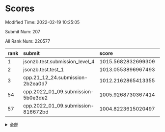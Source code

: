 # Scores

Modified Time: 2022-02-19 10:25:05

Submit Num: 207

All Rank Num: 220577

| rank |               submit               |       score        |       sigma        | pk_num |
| :--- | :--------------------------------- | :----------------- | :----------------- | :----- |
| 1    | jsonzb.test.submission_level_4     | 1015.5682832699309 | 0.8696496092315769 | 4262   |
| 2    | jsonzb.test.test_1                 | 1013.0553896967493 | 0.8154804140926223 | 4257   |
| 3    | cpp.21_12_24.submission-2b2ea0d7   | 1012.2162865413355 | 0.7769762070719043 | 4267   |
| 54   | cpp.2022_01_09.submission-5b0e3de2 | 1005.9268730367414 | 0.7231696027021149 | 4267   |
| 57   | cpp.2022_01_09.submission-816672bd | 1004.8223615020497 | 0.7186686394300926 | 4267   |


<details>
<summary>全部</summary>

| rank |                 submit                 |       score        |       sigma        | pk_num |
| :--- | :------------------------------------- | :----------------- | :----------------- | :----- |
| 1    | jsonzb.test.submission_level_4         | 1015.5682832699309 | 0.8696496092315769 | 4262   |
| 2    | jsonzb.test.test_1                     | 1013.0553896967493 | 0.8154804140926223 | 4257   |
| 3    | cpp.21_12_24.submission-2b2ea0d7       | 1012.2162865413355 | 0.7769762070719043 | 4267   |
| 4    | gobigger.level_3.submission_level_3_19 | 1011.411530819354  | 0.7881441591478433 | 4261   |
| 5    | gobigger.level_3.submission_level_3_4  | 1011.2851342892209 | 0.7701237480145726 | 4262   |
| 6    | gobigger.level_3.submission_level_3_2  | 1011.1679332071167 | 0.7966352466632967 | 4266   |
| 7    | gobigger.level_3.submission_level_3_32 | 1011.0140210191647 | 0.7715853555247988 | 4265   |
| 8    | gobigger.level_3.submission_level_3_25 | 1010.9574200340311 | 0.7570246461304118 | 4260   |
| 9    | gobigger.level_3.submission_level_3_12 | 1010.8157576580979 | 0.7420039677233107 | 4262   |
| 10   | gobigger.level_3.submission_level_3_15 | 1010.7711041155144 | 0.786783201069328  | 4258   |
| 11   | gobigger.level_3.submission_level_3_47 | 1010.7391149808703 | 0.7552306363999393 | 4259   |
| 12   | gobigger.level_3.submission_level_3_35 | 1010.735117325343  | 0.7669812488824637 | 4264   |
| 13   | gobigger.level_3.submission_level_3_10 | 1010.6663970815953 | 0.7651226571475668 | 4259   |
| 14   | gobigger.level_3.submission_level_3_27 | 1010.6589641544574 | 0.7878518046345675 | 4262   |
| 15   | gobigger.level_3.submission_level_3_17 | 1010.61292676207   | 0.7633350723818351 | 4263   |
| 16   | gobigger.level_3.submission_level_3_7  | 1010.583577127858  | 0.7730785599649438 | 4263   |
| 17   | gobigger.level_3.submission_level_3_22 | 1010.4766307314563 | 0.75937601646088   | 4264   |
| 18   | gobigger.level_3.submission_level_3_48 | 1010.4094879110314 | 0.7703890379356325 | 4263   |
| 19   | gobigger.level_3.submission_level_3_46 | 1010.3996583169506 | 0.7730222689340147 | 4261   |
| 20   | gobigger.level_3.submission_level_3_36 | 1010.3029300913471 | 0.7375456925144654 | 4264   |
| 21   | gobigger.level_3.submission_level_3_33 | 1010.2754042877634 | 0.7760733591480442 | 4263   |
| 22   | gobigger.level_3.submission_level_3_14 | 1010.2518530192247 | 0.7398674615717344 | 4267   |
| 23   | gobigger.level_3.submission_level_3_8  | 1010.1752204392993 | 0.7609537927412224 | 4265   |
| 24   | gobigger.level_3.submission_level_3_29 | 1010.1633064761862 | 0.7298452666965175 | 4263   |
| 25   | gobigger.level_3.submission_level_3_37 | 1010.0355063789619 | 0.7537754584062889 | 4266   |
| 26   | gobigger.level_3.submission_level_3_1  | 1010.0094306866935 | 0.7672224181213079 | 4262   |
| 27   | gobigger.level_3.submission_level_3_13 | 1009.9288907635923 | 0.7666781646509251 | 4262   |
| 28   | gobigger.level_3.submission_level_3_45 | 1009.923245471727  | 0.7588390734250177 | 4260   |
| 29   | gobigger.level_3.submission_level_3_6  | 1009.8461065133384 | 0.7525084039010909 | 4263   |
| 30   | gobigger.level_3.submission_level_3_5  | 1009.8253648741131 | 0.7732033261653825 | 4266   |
| 31   | gobigger.level_3.submission_level_3_44 | 1009.8236715101597 | 0.7674880666094487 | 4259   |
| 32   | gobigger.level_3.submission_level_3_9  | 1009.7547516449899 | 0.7755952323762006 | 4266   |
| 33   | gobigger.level_3.submission_level_3_0  | 1009.7209369829604 | 0.7637128364495861 | 4265   |
| 34   | gobigger.level_3.submission_level_3_34 | 1009.7152289301473 | 0.7333064665420715 | 4261   |
| 35   | gobigger.level_3.submission_level_3_21 | 1009.6566391391874 | 0.7688593568411795 | 4260   |
| 36   | gobigger.level_3.submission_level_3_43 | 1009.5903115495635 | 0.7490120543505313 | 4265   |
| 37   | gobigger.level_3.submission_level_3_49 | 1009.5500019516625 | 0.7540926325453187 | 4259   |
| 38   | gobigger.level_3.submission_level_3_39 | 1009.5358777983942 | 0.7494257136005084 | 4263   |
| 39   | gobigger.level_3.submission_level_3_11 | 1009.4834997576318 | 0.7455619622816815 | 4265   |
| 40   | gobigger.level_3.submission_level_3_16 | 1009.4336521671803 | 0.7500753199435056 | 4261   |
| 41   | gobigger.level_3.submission_level_3_23 | 1009.3768170510124 | 0.7243600822817929 | 4263   |
| 42   | gobigger.level_3.submission_level_3_40 | 1009.249267147668  | 0.7547078686932528 | 4263   |
| 43   | gobigger.level_3.submission_level_3_42 | 1009.2446564993664 | 0.7342990770335133 | 4263   |
| 44   | gobigger.level_3.submission_level_3_26 | 1009.239402565076  | 0.7534810290883549 | 4262   |
| 45   | gobigger.level_3.submission_level_3_30 | 1009.2269782152979 | 0.7358179552555962 | 4268   |
| 46   | gobigger.level_3.submission_level_3_38 | 1009.2110057575833 | 0.7628252718478449 | 4263   |
| 47   | gobigger.level_3.submission_level_3_41 | 1009.1422167088032 | 0.7567488241874843 | 4261   |
| 48   | gobigger.level_3.submission_level_3_31 | 1009.040545762428  | 0.7495573128044538 | 4262   |
| 49   | gobigger.level_3.submission_level_3_28 | 1008.9481149688933 | 0.7650203188268406 | 4267   |
| 50   | gobigger.level_3.submission_level_3_24 | 1008.8731345416327 | 0.7641973398154962 | 4261   |
| 51   | gobigger.level_3.submission_level_3_18 | 1008.6928767691271 | 0.7444184344744784 | 4258   |
| 52   | gobigger.level_3.submission_level_3_3  | 1008.3439217335102 | 0.7409334720574653 | 4258   |
| 53   | gobigger.level_3.submission_level_3_20 | 1008.2341473429256 | 0.7465976252943806 | 4262   |
| 54   | cpp.2022_01_09.submission-5b0e3de2     | 1005.9268730367414 | 0.7231696027021149 | 4267   |
| 55   | gobigger.level_1.submission_level_1_43 | 1005.3508135612155 | 0.7250122686347966 | 4256   |
| 56   | gobigger.level_1.submission_level_1_36 | 1004.8525987527295 | 0.7121821629168638 | 4260   |
| 57   | cpp.2022_01_09.submission-816672bd     | 1004.8223615020497 | 0.7186686394300926 | 4267   |
| 58   | gobigger.level_1.submission_level_1_34 | 1004.5855378578008 | 0.7220956635909529 | 4261   |
| 59   | gobigger.level_1.submission_level_1_45 | 1004.5275121420286 | 0.7183576981408065 | 4258   |
| 60   | gobigger.level_1.submission_level_1_7  | 1004.4756690146531 | 0.7176446135367421 | 4267   |
| 61   | gobigger.level_1.submission_level_1_21 | 1004.4260610010223 | 0.7189554403442117 | 4263   |
| 62   | gobigger.level_1.submission_level_1_42 | 1004.3799824409126 | 0.7236428921283287 | 4266   |
| 63   | gobigger.level_1.submission_level_1_23 | 1004.2102066472289 | 0.7217636985122181 | 4266   |
| 64   | gobigger.level_1.submission_level_1_26 | 1004.1788357521702 | 0.7052886731431615 | 4263   |
| 65   | gobigger.level_1.submission_level_1_0  | 1004.1510280759343 | 0.7205951827704332 | 4263   |
| 66   | gobigger.level_1.submission_level_1_46 | 1004.0180831182358 | 0.7214749755093187 | 4261   |
| 67   | gobigger.level_1.submission_level_1_38 | 1003.9811282058547 | 0.7119638625363727 | 4261   |
| 68   | gobigger.level_1.submission_level_1_25 | 1003.8884165856839 | 0.7216691425654188 | 4261   |
| 69   | gobigger.level_1.submission_level_1_20 | 1003.8403795703546 | 0.7162236088186891 | 4266   |
| 70   | gobigger.level_1.submission_level_1_15 | 1003.8148287020026 | 0.7112110432885407 | 4263   |
| 71   | gobigger.level_1.submission_level_1_37 | 1003.6437763297994 | 0.7098024149834169 | 4259   |
| 72   | gobigger.level_1.submission_level_1_10 | 1003.6066460613172 | 0.7150070854264069 | 4260   |
| 73   | gobigger.level_1.submission_level_1_30 | 1003.5712249872345 | 0.697540382226423  | 4262   |
| 74   | gobigger.level_1.submission_level_1_40 | 1003.5465793727569 | 0.7259631517363794 | 4262   |
| 75   | gobigger.level_1.submission_level_1_17 | 1003.5341962990179 | 0.7202664101618979 | 4261   |
| 76   | gobigger.level_1.submission_level_1_1  | 1003.5303660126799 | 0.7090481656356397 | 4256   |
| 77   | gobigger.level_1.submission_level_1_29 | 1003.5020857521253 | 0.7257481851088607 | 4258   |
| 78   | gobigger.level_1.submission_level_1_8  | 1003.4169648220883 | 0.7121804233971366 | 4269   |
| 79   | gobigger.level_1.submission_level_1_32 | 1003.2755454186524 | 0.7180425898734994 | 4260   |
| 80   | gobigger.level_1.submission_level_1_31 | 1003.2547790206299 | 0.7179199380989324 | 4267   |
| 81   | gobigger.level_1.submission_level_1_6  | 1003.2494060047721 | 0.7129548700701688 | 4258   |
| 82   | gobigger.level_1.submission_level_1_3  | 1003.1964651370015 | 0.7139692679228826 | 4259   |
| 83   | gobigger.level_1.submission_level_1_41 | 1003.1897571082376 | 0.7051974528684827 | 4260   |
| 84   | gobigger.level_1.submission_level_1_11 | 1003.0595921470551 | 0.7155687373330771 | 4257   |
| 85   | gobigger.level_1.submission_level_1_22 | 1003.0586197289923 | 0.7165577165962395 | 4265   |
| 86   | gobigger.level_1.submission_level_1_9  | 1003.0510564578393 | 0.7204414406204621 | 4261   |
| 87   | gobigger.level_1.submission_level_1_28 | 1003.0200019409476 | 0.7145665779913839 | 4266   |
| 88   | gobigger.level_1.submission_level_1_24 | 1002.992359214254  | 0.7220914173428551 | 4258   |
| 89   | gobigger.level_1.submission_level_1_16 | 1002.9912044669841 | 0.7190121193343265 | 4261   |
| 90   | gobigger.level_1.submission_level_1_18 | 1002.9271240265572 | 0.700470968595124  | 4264   |
| 91   | gobigger.level_1.submission_level_1_44 | 1002.8888876247646 | 0.7098677797715869 | 4264   |
| 92   | gobigger.level_1.submission_level_1_2  | 1002.8414011182434 | 0.7087169914726222 | 4263   |
| 93   | gobigger.level_1.submission_level_1_12 | 1002.794695129052  | 0.7156763717863702 | 4266   |
| 94   | gobigger.level_1.submission_level_1_39 | 1002.768477442832  | 0.716961452243087  | 4262   |
| 95   | gobigger.level_1.submission_level_1_5  | 1002.7273354931203 | 0.718027100354789  | 4265   |
| 96   | gobigger.level_1.submission_level_1_47 | 1002.6180115312626 | 0.727218497258488  | 4255   |
| 97   | gobigger.level_1.submission_level_1_33 | 1002.5006521922578 | 0.709241380105354  | 4264   |
| 98   | gobigger.level_1.submission_level_1_27 | 1002.4993982159408 | 0.7133252650292641 | 4262   |
| 99   | gobigger.level_1.submission_level_1_13 | 1002.4984019801013 | 0.7252113049642259 | 4260   |
| 100  | gobigger.level_1.submission_level_1_48 | 1002.3061319426498 | 0.7208444986746246 | 4264   |
| 101  | gobigger.level_1.submission_level_1_14 | 1002.3023649288579 | 0.7169730605508934 | 4262   |
| 102  | gobigger.level_1.submission_level_1_35 | 1002.2940272476682 | 0.7109269583048038 | 4261   |
| 103  | gobigger.level_1.submission_level_1_49 | 1002.2898307090649 | 0.7163216582821587 | 4263   |
| 104  | gobigger.level_1.submission_level_1_19 | 1001.5541193341444 | 0.7057411544871444 | 4262   |
| 105  | gobigger.level_1.submission_level_1_4  | 1000.9263722019136 | 0.7115271807686822 | 4260   |
| 106  | gobigger.random.submission_random_21   | 997.7853995246803  | 0.7026567926824246 | 4265   |
| 107  | gobigger.random.submission_random_14   | 997.5006143942917  | 0.7049550833875149 | 4261   |
| 108  | gobigger.random.submission_random_38   | 997.3316786102184  | 0.7077119962738272 | 4264   |
| 109  | gobigger.random.submission_random_41   | 997.1862659388936  | 0.7026459791458832 | 4258   |
| 110  | gobigger.random.submission_random_17   | 997.086213312136   | 0.7102390028845736 | 4263   |
| 111  | gobigger.random.submission_random_37   | 996.9483196552743  | 0.7176115474919985 | 4264   |
| 112  | gobigger.random.submission_random_9    | 996.7467082927054  | 0.7107752968342217 | 4264   |
| 113  | gobigger.random.submission_random_48   | 996.645888081093   | 0.7099133669574218 | 4265   |
| 114  | gobigger.random.submission_random_13   | 996.4709909803015  | 0.7226999388774112 | 4260   |
| 115  | gobigger.random.submission_random_10   | 996.413466076361   | 0.714735264641339  | 4264   |
| 116  | gobigger.random.submission_random_49   | 996.3284077678687  | 0.7065353265852891 | 4266   |
| 117  | gobigger.random.submission_random_34   | 996.2878616928535  | 0.7235505967227311 | 4261   |
| 118  | gobigger.random.submission_random_35   | 996.257990282352   | 0.7075424992321871 | 4272   |
| 119  | gobigger.random.submission_random_44   | 996.2120695941945  | 0.7115318913556454 | 4261   |
| 120  | gobigger.random.submission_random_47   | 996.210548680583   | 0.6946599610513768 | 4259   |
| 121  | gobigger.random.submission_random_7    | 996.1904623184186  | 0.7072971979703822 | 4264   |
| 122  | gobigger.random.submission_random_28   | 996.1822324035849  | 0.716311788656071  | 4266   |
| 123  | gobigger.random.submission_random_23   | 996.1494352004921  | 0.7086389577657582 | 4258   |
| 124  | gobigger.random.submission_random_5    | 996.0656910586424  | 0.7153014847786207 | 4262   |
| 125  | gobigger.random.submission_random_46   | 996.0533305776412  | 0.7084856235007315 | 4266   |
| 126  | gobigger.random.submission_random_6    | 996.0491320660705  | 0.7245076081074527 | 4259   |
| 127  | gobigger.random.submission_random_3    | 996.034241850626   | 0.7069383877197315 | 4261   |
| 128  | gobigger.random.submission_random_12   | 995.9254616556635  | 0.7217366153146557 | 4260   |
| 129  | gobigger.random.submission_random_40   | 995.8937824409362  | 0.7106542309345921 | 4260   |
| 130  | gobigger.random.submission_random_45   | 995.8820783936239  | 0.7135173235896802 | 4262   |
| 131  | gobigger.random.submission_random_39   | 995.8116284655155  | 0.7023618402637614 | 4253   |
| 132  | gobigger.random.submission_random_33   | 995.7909052739922  | 0.7244462675532697 | 4263   |
| 133  | gobigger.random.submission_random_36   | 995.7825002255613  | 0.7029421802817132 | 4256   |
| 134  | gobigger.random.submission_random_11   | 995.7758915935001  | 0.7273784441281176 | 4263   |
| 135  | gobigger.random.submission_random_1    | 995.7305385468152  | 0.7059940086451457 | 4263   |
| 136  | gobigger.random.submission_random_19   | 995.667851990832   | 0.7066803481938718 | 4265   |
| 137  | gobigger.random.submission_random_42   | 995.6497732859692  | 0.7161350054570653 | 4262   |
| 138  | gobigger.random.submission_random_16   | 995.6071631400738  | 0.7250304679553352 | 4264   |
| 139  | gobigger.random.submission_random_30   | 995.5380758850622  | 0.7210392017962365 | 4263   |
| 140  | gobigger.random.submission_random_29   | 995.4969955782034  | 0.7082106124203837 | 4265   |
| 141  | gobigger.random.submission_random_27   | 995.4904577588102  | 0.7008277904098353 | 4264   |
| 142  | gobigger.random.submission_random_26   | 995.469022263055   | 0.7227818152631236 | 4263   |
| 143  | gobigger.random.submission_random_25   | 995.4234052089307  | 0.7270592815101921 | 4263   |
| 144  | gobigger.random.submission_random_18   | 995.3683711832355  | 0.7089715876412739 | 4259   |
| 145  | gobigger.random.submission_random_20   | 995.364914761069   | 0.7188182541766003 | 4259   |
| 146  | gobigger.random.submission_random_2    | 995.3361918958096  | 0.7204168747424415 | 4256   |
| 147  | gobigger.random.submission_random_15   | 995.0906769019564  | 0.7161808215833155 | 4256   |
| 148  | gobigger.random.submission_random_24   | 995.0586264307752  | 0.7365880877399674 | 4268   |
| 149  | gobigger.random.submission_random_22   | 995.0374914755021  | 0.7028230970676995 | 4265   |
| 150  | gobigger.random.submission_random_32   | 994.9893930550191  | 0.6977223494798882 | 4261   |
| 151  | gobigger.random.submission_random_4    | 994.8859911106256  | 0.7047835004222357 | 4260   |
| 152  | gobigger.random.submission_random_8    | 994.7542410752843  | 0.7179042251540101 | 4258   |
| 153  | gobigger.level_2.submission_level_2_17 | 994.6746625030419  | 0.7250854234368811 | 4266   |
| 154  | gobigger.random.submission_random_43   | 994.5610958335369  | 0.7175828818886526 | 4264   |
| 155  | gobigger.random.submission_random_31   | 994.3947679268753  | 0.7209425951466611 | 4267   |
| 156  | gobigger.random.submission_random_0    | 994.218934470498   | 0.7054466635812457 | 4264   |
| 157  | gobigger.level_2.submission_level_2_38 | 993.9866196297735  | 0.7291795451239109 | 4261   |
| 158  | gobigger.level_2.submission_level_2_13 | 993.8920533030333  | 0.7231138497474571 | 4263   |
| 159  | gobigger.level_2.submission_level_2_11 | 993.6995461679354  | 0.7351982860928258 | 4259   |
| 160  | gobigger.level_2.submission_level_2_6  | 993.562824081137   | 0.7309039917801402 | 4260   |
| 161  | gobigger.level_2.submission_level_2_41 | 993.3364422691171  | 0.7501450429497157 | 4265   |
| 162  | gobigger.level_2.submission_level_2_24 | 993.1566891967465  | 0.7499033023905712 | 4266   |
| 163  | gobigger.level_2.submission_level_2_10 | 993.1459461276646  | 0.7419594984618938 | 4261   |
| 164  | gobigger.level_2.submission_level_2_26 | 993.0353273422995  | 0.726719121390088  | 4266   |
| 165  | gobigger.level_2.submission_level_2_30 | 992.9202390493072  | 0.7508082305675914 | 4260   |
| 166  | gobigger.level_2.submission_level_2_12 | 992.837628924829   | 0.7428627276542453 | 4267   |
| 167  | gobigger.level_2.submission_level_2_39 | 992.8138140510156  | 0.7411596615945223 | 4266   |
| 168  | gobigger.level_2.submission_level_2_27 | 992.6779015227736  | 0.7410529097419659 | 4263   |
| 169  | gobigger.level_2.submission_level_2_23 | 992.385537249809   | 0.7257588666879058 | 4267   |
| 170  | gobigger.level_2.submission_level_2_7  | 992.3630293319293  | 0.741728629942309  | 4257   |
| 171  | gobigger.level_2.submission_level_2_37 | 992.2682810590904  | 0.7486859171557649 | 4260   |
| 172  | gobigger.level_2.submission_level_2_4  | 992.2612393819206  | 0.7404960217379939 | 4263   |
| 173  | gobigger.level_2.submission_level_2_29 | 992.251269786163   | 0.7444499435144989 | 4264   |
| 174  | gobigger.level_2.submission_level_2_45 | 992.211653139373   | 0.7384024863183929 | 4262   |
| 175  | gobigger.level_2.submission_level_2_19 | 992.1902295174364  | 0.7306906975575527 | 4266   |
| 176  | gobigger.level_2.submission_level_2_16 | 992.1899998342168  | 0.7442747768216261 | 4262   |
| 177  | gobigger.level_2.submission_level_2_0  | 992.1166360071007  | 0.7476438875213713 | 4262   |
| 178  | gobigger.level_2.submission_level_2_33 | 992.1074405208639  | 0.7678040900555695 | 4259   |
| 179  | gobigger.level_2.submission_level_2_3  | 992.100982092436   | 0.7518008919020079 | 4268   |
| 180  | gobigger.level_2.submission_level_2_18 | 991.9814767430659  | 0.7425470454803212 | 4263   |
| 181  | gobigger.level_2.submission_level_2_46 | 991.9682921228725  | 0.7534159675259133 | 4264   |
| 182  | gobigger.level_2.submission_level_2_44 | 991.8847666772992  | 0.7327284523146873 | 4259   |
| 183  | gobigger.level_2.submission_level_2_1  | 991.7779835199469  | 0.7625833817296568 | 4262   |
| 184  | gobigger.level_2.submission_level_2_47 | 991.7769585734738  | 0.7406327520082806 | 4262   |
| 185  | gobigger.level_2.submission_level_2_40 | 991.7769460860624  | 0.7369227868418544 | 4263   |
| 186  | gobigger.level_2.submission_level_2_20 | 991.6835668817273  | 0.7827437886106489 | 4267   |
| 187  | gobigger.level_2.submission_level_2_2  | 991.6596280557878  | 0.7488729426915416 | 4261   |
| 188  | gobigger.level_2.submission_level_2_21 | 991.6154923505247  | 0.7126038207668648 | 4260   |
| 189  | gobigger.level_2.submission_level_2_34 | 991.5893574430228  | 0.7593838293049373 | 4267   |
| 190  | gobigger.level_2.submission_level_2_22 | 991.5842761876343  | 0.753847691209003  | 4264   |
| 191  | gobigger.level_2.submission_level_2_8  | 991.5193467042409  | 0.7683577955972288 | 4263   |
| 192  | gobigger.level_2.submission_level_2_49 | 991.4955085083195  | 0.775504258755786  | 4260   |
| 193  | gobigger.level_2.submission_level_2_32 | 991.4009062138384  | 0.7477161405155827 | 4263   |
| 194  | gobigger.level_2.submission_level_2_31 | 991.2897164274513  | 0.749126998007149  | 4261   |
| 195  | gobigger.level_2.submission_level_2_15 | 991.2671588214585  | 0.7353267238046901 | 4261   |
| 196  | gobigger.level_2.submission_level_2_9  | 991.1787703723215  | 0.7741869489601139 | 4266   |
| 197  | gobigger.level_2.submission_level_2_42 | 991.0977313626781  | 0.7462145182732988 | 4262   |
| 198  | gobigger.level_2.submission_level_2_43 | 990.8999363346732  | 0.7678098352169181 | 4264   |
| 199  | gobigger.level_2.submission_level_2_25 | 990.8794103337672  | 0.742023686293109  | 4258   |
| 200  | gobigger.level_2.submission_level_2_48 | 990.8754836355043  | 0.7642357775776156 | 4259   |
| 201  | gobigger.level_2.submission_level_2_28 | 990.811605919931   | 0.764229119119831  | 4266   |
| 202  | gobigger.level_2.submission_level_2_36 | 990.6895444707235  | 0.7610593924380067 | 4258   |
| 203  | gobigger.level_2.submission_level_2_5  | 990.556882289814   | 0.7519460725438918 | 4264   |
| 204  | gobigger.level_2.submission_level_2_35 | 990.1163090857447  | 0.7869286447025596 | 4264   |
| 205  | gobigger.level_2.submission_level_2_14 | 990.0700720207246  | 0.757115856261061  | 4265   |
| 206  | gobigger.none.submission_none_1        | 979.44597581621    | 1.1950383934037705 | 4260   |
| 207  | gobigger.none.submission_none_0        | 977.6605446224567  | 1.330419886991722  | 4264   |

</details>